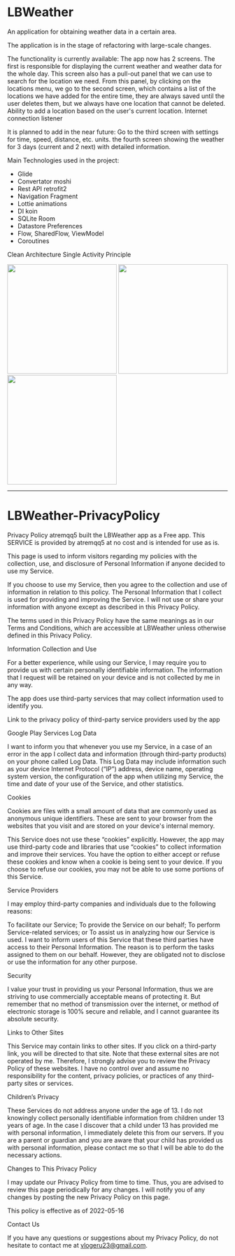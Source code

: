 # LBWeather
An application for obtaining weather data in a certain area.

The application is in the stage of refactoring with large-scale changes.

The functionality is currently available:
The app now has 2 screens. The first is responsible for displaying the current weather and weather data for the whole day.
This screen also has a pull-out panel that we can use to search for the location we need. From this panel, by clicking on the locations menu, we go to the second screen, which contains a list of the locations we have added for the entire time, they are always saved until the user deletes them, but we always have one location that cannot be deleted. Ability to add a location based on the user's current location. Internet connection listener

It is planned to add in the near future:
Go to the third screen with settings for time, speed, distance, etc. units. the fourth screen showing the weather for 3 days (current and 2 next) with detailed information. 

Main Technologies used in the project:
- Glide
- Convertator moshi
- Rest API retrofit2
- Navigation Fragment
- Lottie animations
- DI koin
- SQLite Room
- Datastore Preferences
- Flow, SharedFlow, ViewModel
- Coroutines

Clean Architecture
Single Activity Principle

<img src="https://github.com/artemqq5/LBWeather/assets/52855607/d7d6ef9b-976c-411e-a769-b6456cfe6bf0" width="250"> <img src="https://github.com/artemqq5/LBWeather/assets/52855607/feaf72e2-ea6b-40de-bf20-a234cc141991" width="250"> <img src="https://github.com/artemqq5/LBWeather/assets/52855607/388d0f56-5bf2-4066-add6-596d2e091792" width="250"> 


-----------------------------------------------------------------------------------------------------------------------------------------------------------------------

<h1>LBWeather-PrivacyPolicy</h1>

Privacy Policy atremqq5 built the LBWeather app as a Free app. This SERVICE is provided by atremqq5 at no cost and is intended for use as is.

This page is used to inform visitors regarding my policies with the collection, use, and disclosure of Personal Information if anyone decided to use my Service.

If you choose to use my Service, then you agree to the collection and use of information in relation to this policy. The Personal Information that I collect is used for providing and improving the Service. I will not use or share your information with anyone except as described in this Privacy Policy.

The terms used in this Privacy Policy have the same meanings as in our Terms and Conditions, which are accessible at LBWeather unless otherwise defined in this Privacy Policy.

Information Collection and Use

For a better experience, while using our Service, I may require you to provide us with certain personally identifiable information. The information that I request will be retained on your device and is not collected by me in any way.

The app does use third-party services that may collect information used to identify you.

Link to the privacy policy of third-party service providers used by the app

Google Play Services Log Data

I want to inform you that whenever you use my Service, in a case of an error in the app I collect data and information (through third-party products) on your phone called Log Data. This Log Data may include information such as your device Internet Protocol (“IP”) address, device name, operating system version, the configuration of the app when utilizing my Service, the time and date of your use of the Service, and other statistics.

Cookies

Cookies are files with a small amount of data that are commonly used as anonymous unique identifiers. These are sent to your browser from the websites that you visit and are stored on your device's internal memory.

This Service does not use these “cookies” explicitly. However, the app may use third-party code and libraries that use “cookies” to collect information and improve their services. You have the option to either accept or refuse these cookies and know when a cookie is being sent to your device. If you choose to refuse our cookies, you may not be able to use some portions of this Service.

Service Providers

I may employ third-party companies and individuals due to the following reasons:

To facilitate our Service; To provide the Service on our behalf; To perform Service-related services; or To assist us in analyzing how our Service is used. I want to inform users of this Service that these third parties have access to their Personal Information. The reason is to perform the tasks assigned to them on our behalf. However, they are obligated not to disclose or use the information for any other purpose.

Security

I value your trust in providing us your Personal Information, thus we are striving to use commercially acceptable means of protecting it. But remember that no method of transmission over the internet, or method of electronic storage is 100% secure and reliable, and I cannot guarantee its absolute security.

Links to Other Sites

This Service may contain links to other sites. If you click on a third-party link, you will be directed to that site. Note that these external sites are not operated by me. Therefore, I strongly advise you to review the Privacy Policy of these websites. I have no control over and assume no responsibility for the content, privacy policies, or practices of any third-party sites or services.

Children’s Privacy

These Services do not address anyone under the age of 13. I do not knowingly collect personally identifiable information from children under 13 years of age. In the case I discover that a child under 13 has provided me with personal information, I immediately delete this from our servers. If you are a parent or guardian and you are aware that your child has provided us with personal information, please contact me so that I will be able to do the necessary actions.

Changes to This Privacy Policy

I may update our Privacy Policy from time to time. Thus, you are advised to review this page periodically for any changes. I will notify you of any changes by posting the new Privacy Policy on this page.

This policy is effective as of 2022-05-16

Contact Us

If you have any questions or suggestions about my Privacy Policy, do not hesitate to contact me at vlogeru23@gmail.com.
